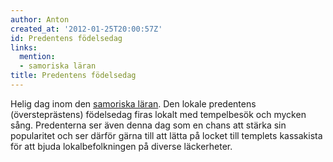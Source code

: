 ```yaml
---
author: Anton
created_at: '2012-01-25T20:00:57Z'
id: Predentens födelsedag
links:
  mention:
  - samoriska läran
title: Predentens födelsedag
---
```


Helig dag inom den [samoriska läran]. Den lokale predentens (översteprästens) födelsedag firas
lokalt med tempelbesök och mycken sång. Predenterna ser även denna dag som en chans att stärka sin
popularitet och ser därför gärna till att lätta på locket till templets kassakista för att bjuda
lokalbefolkningen på diverse läckerheter.

  [samoriska läran]: samoriska_läran
